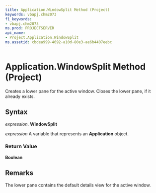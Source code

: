 ```yaml
---
title: Application.WindowSplit Method (Project)
keywords: vbapj.chm2073
f1_keywords:
- vbapj.chm2073
ms.prod: PROJECTSERVER
api_name:
- Project.Application.WindowSplit
ms.assetid: cbdea999-4692-a10d-80e3-ae6b4407eebc
---
```



# Application.WindowSplit Method (Project)

Creates a lower pane for the active window. Closes the lower pane, if it already exists.


## Syntax

 _expression_. **WindowSplit**

 _expression_ A variable that represents an **Application** object.


### Return Value

 **Boolean**


## Remarks

The lower pane contains the default details view for the active window.


